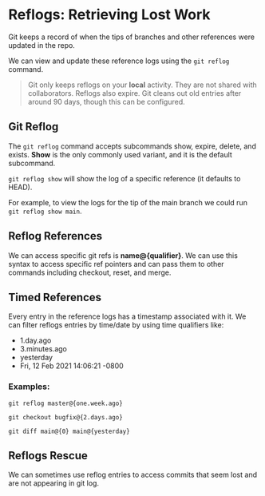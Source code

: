 # Reflogs: Retrieving Lost Work

Git keeps a record of when the tips of branches and other references were updated in the repo.

We can view and update these reference logs using the `git reflog` command.

> Git only keeps reflogs on your **local** activity. They are not shared with collaborators. Reflogs also expire. Git cleans out old entries after around 90 days, though this can be configured.

## Git Reflog

The `git reflog` command accepts subcommands show, expire, delete, and exists. **Show** is the only commonly used variant, and it is the default subcommand.

`git reflog show` will show the log of a specific reference (it defaults to HEAD).

For example, to view the logs for the tip of the main branch we could run `git reflog show main`.

## Reflog References

We can access specific git refs is **name@{qualifier}**. We can use this syntax to access specific ref pointers and can pass them to other commands including checkout, reset, and merge.

## Timed References

Every entry in the reference logs has a timestamp associated with it. We can filter reflogs entries by time/date by using time qualifiers like:

- 1.day.ago
- 3.minutes.ago
- yesterday
- Fri, 12 Feb 2021 14:06:21 -0800

### Examples:

`git reflog master@{one.week.ago}`

`git checkout bugfix@{2.days.ago}`

`git diff main@{0} main@{yesterday}`

## Reflogs Rescue

We can sometimes use reflog entries to access commits that seem lost and are not appearing in git log.

